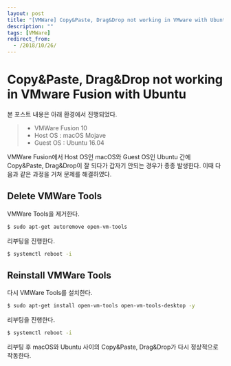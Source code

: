 ```yaml
---
layout: post
title: "[VMWare] Copy&Paste, Drag&Drop not working in VMware with Ubuntu (KR)"
description: ""
tags: [VMWare]
redirect_from:
  - /2018/10/26/
---
```


# Copy&Paste, Drag&Drop not working in VMware Fusion with Ubuntu

본 포스트 내용은 아래 환경에서 진행되었다.

> * VMWare Fusion 10
> * Host OS : macOS Mojave
> * Guest OS : Ubuntu 16.04

VMWare Fusion에서 Host OS인 macOS와 Guest OS인 Ubuntu 간에 Copy&Paste, Drag&Drop이 잘 되다가 갑자기 안되는 경우가 종종 발생한다. 이때 다음과 같은 과정을 거쳐 문제를 해결하였다.

## Delete VMWare Tools

VMWare Tools을 제거한다.

```sh
$ sudo apt-get autoremove open-vm-tools
```

리부팅을 진행한다.

```sh
$ systemctl reboot -i
```

## Reinstall VMWare Tools

다시 VMWare Tools를 설치한다.

```sh
$ sudo apt-get install open-vm-tools open-vm-tools-desktop -y
```

리부팅을 진행한다.

```sh
$ systemctl reboot -i
```

리부팅 후 macOS와 Ubuntu 사이의 Copy&Paste, Drag&Drop가 다시 정상적으로 작동한다.
